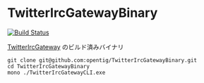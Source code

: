 TwitterIrcGatewayBinary
=======================

[![Build Status](https://travis-ci.org/opentig/TwitterIrcGateway.svg?branch=master)](https://travis-ci.org/opentig/TwitterIrcGateway)

[TwitterIrcGateway](https://github.com/opentig/TwitterIrcGateway) のビルド済みバイナリ

```
git clone git@github.com:opentig/TwitterIrcGatewayBinary.git
cd TwitterIrcGatewayBinary
mono ./TwitterIrcGatewayCLI.exe
```

